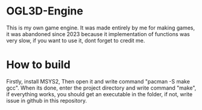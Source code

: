 # OGL3D-Engine

This is my own game engine. It was made entirely by me for making games, it was abandoned since 2023 because it implementation of functions was very slow, if you want to use it, dont forget to credit me.

# How to build

Firstly, install MSYS2,
Then open it and write command "pacman -S make gcc".
When its done, enter the project directory and write command "make", if everything works, you should get an executable in the folder,
if not, write issue in github in this repository.
